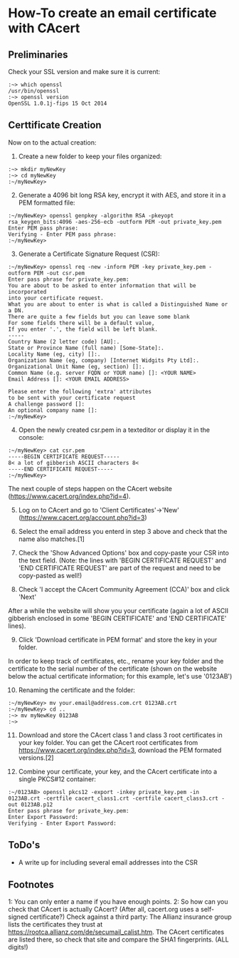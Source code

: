 How-To create an email certificate with CAcert
=============================================

Preliminaries
-------------

Check your SSL version and make sure it is current:

```
:~> which openssl
/usr/bin/openssl
:~> openssl version
OpenSSL 1.0.1j-fips 15 Oct 2014
```

    
Certtificate Creation
---------------------

Now on to the actual creation:

1. Create a new folder to keep your files organized:

```
:~> mkdir myNewKey
:~> cd myNewKey
:~/myNewKey> 
```

2. Generate a 4096 bit long RSA key, encrypt it with AES, and store it in a
PEM formatted file:

```
:~/myNewKey> openssl genpkey -algorithm RSA -pkeyopt rsa_keygen_bits:4096 -aes-256-ecb -outform PEM -out private_key.pem
Enter PEM pass phrase:
Verifying - Enter PEM pass phrase:
:~/myNewKey> 
```

3. Generate a Certificate Signature Request (CSR):

```
:~/myNewKey> openssl req -new -inform PEM -key private_key.pem -outform PEM -out csr.pem
Enter pass phrase for private_key.pem:
You are about to be asked to enter information that will be incorporated
into your certificate request.
What you are about to enter is what is called a Distinguished Name or a DN.
There are quite a few fields but you can leave some blank
For some fields there will be a default value,
If you enter '.', the field will be left blank.
-----
Country Name (2 letter code) [AU]:. 
State or Province Name (full name) [Some-State]:.
Locality Name (eg, city) []:.
Organization Name (eg, company) [Internet Widgits Pty Ltd]:.
Organizational Unit Name (eg, section) []:.
Common Name (e.g. server FQDN or YOUR name) []: <YOUR NAME>
Email Address []: <YOUR EMAIL ADDRESS>

Please enter the following 'extra' attributes
to be sent with your certificate request
A challenge password []:
An optional company name []:
:~/myNewKey> 
```
    
4. Open the newly created csr.pem in a texteditor or display it in the console:

```
:~/myNewKey> cat csr.pem
-----BEGIN CERTIFICATE REQUEST-----
8< a lot of gibberish ASCII characters 8<
-----END CERTIFICATE REQUEST-----
:~/myNewKey> 
```

The next couple of steps happen on the CAcert website (https://www.cacert.org/index.php?id=4).
    
5. Log on to CAcert and go to 'Client Certificates'->'New' (https://www.cacert.org/account.php?id=3)

6. Select the email address you enterd in step 3 above and check that the name
also matches.[1]

7. Check the 'Show Advanced Options' box and copy-paste your CSR into the text 
field. (Note: the lines with 'BEGIN CERTIFICATE REQUEST' and 'END CERTIFICATE REQUEST'
are part of the request and need to be copy-pasted as well!)

8. Check 'I accept the CAcert Community Agreement (CCA)' box and click 'Next'

After a while the website will show you your certificate (again a lot of ASCII 
gibberish enclosed in some 'BEGIN CERTIFICATE' and 'END CERTIFICATE' lines).

9. Click 'Download certificate in PEM format' and store the key in your folder.

In order to keep track of certificates, etc., rename your key folder and the 
certificate to the serial number of the certificate (shown on the website below 
the actual certificate information; for this example, let's use '0123AB')

10. Renaming the certificate and the folder:

```
:~/myNewKey> mv your.email@address.com.crt 0123AB.crt
:~/myNewKey> cd ..
:~> mv myNewKey 0123AB
:~>
```

11. Download and store the CAcert class 1 and class 3 root certificates in your 
key folder. You can get the CAcert root certificates from 
https://www.cacert.org/index.php?id=3, download the PEM formated versions.[2]

12. Combine your certificate, your key, and the CAcert certificate into a single
PKCS#12 container:

```
:~/0123AB> openssl pkcs12 -export -inkey private_key.pem -in 0123AB.crt -certfile cacert_class1.crt -certfile cacert_class3.crt -out 0123AB.p12
Enter pass phrase for private_key.pem:
Enter Export Password:
Verifying - Enter Export Password:
```

ToDo's
------

- A write up for including several email addresses into the CSR



Footnotes
---------

1: You can only enter a name if you have enough points.
2: So how can you check that CAcert is actually CAcert? (After all, cacert.org 
uses a self-signed certificate?) Check against a third party: The Allianz 
insurance group lists the certificates they trust at https://rootca.allianz.com/de/secumail_calist.htm.
The CAcert certificates are listed there, so check that site and compare the SHA1
fingerprints. (ALL digits!)
